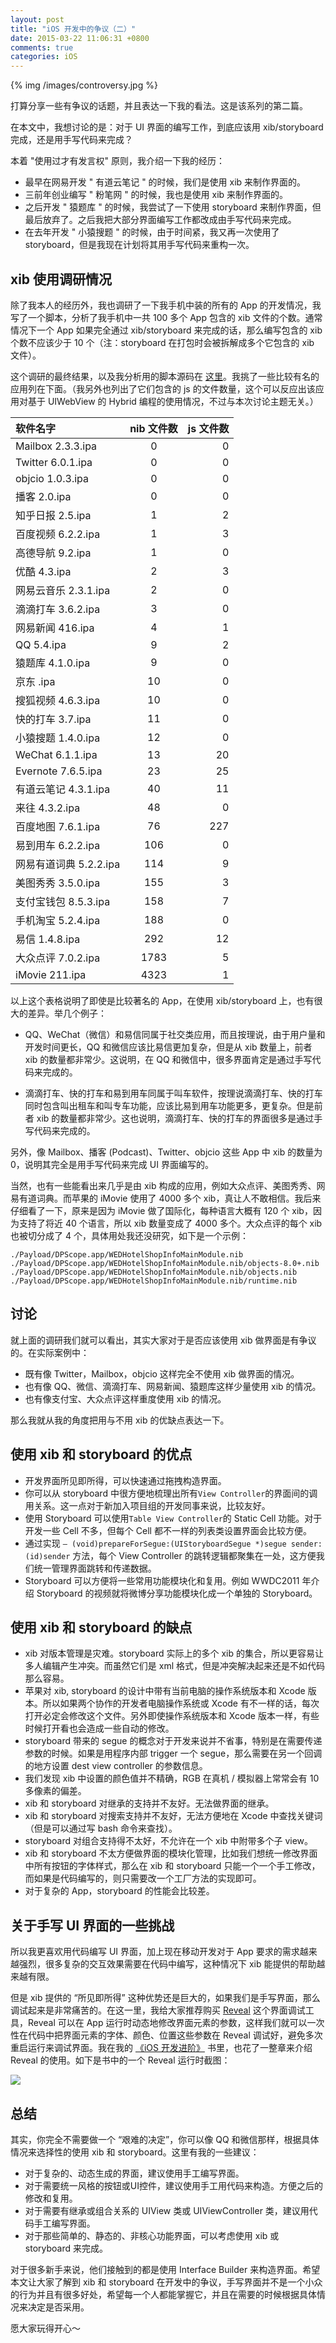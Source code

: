 ```yaml
---
layout: post
title: "iOS 开发中的争议（二）"
date: 2015-03-22 11:06:31 +0800
comments: true
categories: iOS
---
```


{% img /images/controversy.jpg %}

打算分享一些有争议的话题，并且表达一下我的看法。这是该系列的第二篇。

在本文中，我想讨论的是：对于 UI 界面的编写工作，到底应该用 xib/storyboard 完成，还是用手写代码来完成？

本着 "使用过才有发言权" 原则，我介绍一下我的经历：

 * 最早在网易开发 " 有道云笔记 " 的时候，我们是使用 xib 来制作界面的。
 * 三前年创业编写 " 粉笔网 " 的时候，我也是使用 xib 来制作界面的。
 * 之后开发 " 猿题库 " 的时候，我尝试了一下使用 storyboard 来制作界面，但最后放弃了。之后我把大部分界面编写工作都改成由手写代码来完成。
 * 在去年开发 " 小猿搜题 " 的时候，由于时间紧，我又再一次使用了 storyboard，但是我现在计划将其用手写代码来重构一次。

## xib 使用调研情况

除了我本人的经历外，我也调研了一下我手机中装的所有的 App 的开发情况，我写了一个脚本，分析了我手机中一共 100 多个 App 包含的 xib 文件的个数。通常情况下一个 App 如果完全通过 xib/storyboard 来完成的话，那么编写包含的 xib 个数不应该少于 10 个（注：storyboard 在打包时会被拆解成多个它包含的 xib 文件）。

这个调研的最终结果，以及我分析用的脚本源码在 [这里](https://gist.github.com/tangqiaoboy/b149d03cfd0cd0c2f7a1)。我挑了一些比较有名的应用列在下面。（我另外也列出了它们包含的 js 的文件数量，这个可以反应出该应用对基于 UIWebView 的 Hybrid 编程的使用情况，不过与本次讨论主题无关。）

软件名字 | nib 文件数 | js 文件数
:----- | :-----: | -----:
Mailbox 2.3.3.ipa | 0  | 0
Twitter 6.0.1.ipa | 0  | 0
objcio 1.0.3.ipa | 0  | 0
播客 2.0.ipa | 0  | 0
知乎日报 2.5.ipa | 1  | 2
百度视频 6.2.2.ipa | 1  | 3
高德导航 9.2.ipa | 1  | 0
优酷 4.3.ipa | 2  | 3
网易云音乐 2.3.1.ipa | 2  | 0
滴滴打车 3.6.2.ipa | 3  | 0
网易新闻 416.ipa | 4  | 1
QQ 5.4.ipa | 9  | 2
猿题库 4.1.0.ipa | 9  | 0
京东 .ipa | 10  | 0
搜狐视频 4.6.3.ipa | 10  | 0
快的打车 3.7.ipa | 11  | 0
小猿搜题 1.4.0.ipa | 12  | 0
WeChat 6.1.1.ipa | 13  | 20
Evernote 7.6.5.ipa | 23  | 25
有道云笔记 4.3.1.ipa | 40  | 11
来往 4.3.2.ipa | 48  | 0
百度地图 7.6.1.ipa | 76  | 227
易到用车 6.2.2.ipa | 106  | 0
网易有道词典 5.2.2.ipa | 114  | 9
美图秀秀 3.5.0.ipa | 155  | 3
支付宝钱包 8.5.3.ipa | 158  | 7
手机淘宝 5.2.4.ipa | 188  | 0
易信 1.4.8.ipa | 292  | 12
大众点评 7.0.2.ipa | 1783  | 5
iMovie 211.ipa | 4323  | 1

以上这个表格说明了即使是比较著名的 App，在使用 xib/storyboard 上，也有很大的差异。举几个例子：

 * QQ、WeChat（微信）和易信同属于社交类应用，而且按理说，由于用户量和开发时间更长，QQ 和微信应该比易信更加复杂，但是从 xib 数量上，前者 xib 的数量都非常少。这说明，在 QQ 和微信中，很多界面肯定是通过手写代码来完成的。

 * 滴滴打车、快的打车和易到用车同属于叫车软件，按理说滴滴打车、快的打车同时包含叫出租车和叫专车功能，应该比易到用车功能更多，更复杂。但是前者 xib 的数量都非常少。这也说明，滴滴打车、快的打车的界面很多是通过手写代码来完成的。

另外，像 Mailbox、播客 (Podcast)、Twitter、objcio 这些 App 中 xib 的数量为 0，说明其完全是用手写代码来完成 UI 界面编写的。

当然，也有一些能看出来几乎是由 xib 构成的应用，例如大众点评、美图秀秀、网易有道词典。而苹果的 iMovie 使用了 4000 多个 xib，真让人不敢相信。我后来仔细看了一下，原来是因为 iMovie 做了国际化，每种语言大概有 120 个 xib，因为支持了将近 40 个语言，所以 xib 数量变成了 4000 多个。大众点评的每个 xib 也被切分成了 4 个，具体用处我还没研究，如下是一个示例：

```
./Payload/DPScope.app/WEDHotelShopInfoMainModule.nib
./Payload/DPScope.app/WEDHotelShopInfoMainModule.nib/objects-8.0+.nib
./Payload/DPScope.app/WEDHotelShopInfoMainModule.nib/objects.nib
./Payload/DPScope.app/WEDHotelShopInfoMainModule.nib/runtime.nib
```

## 讨论

就上面的调研我们就可以看出，其实大家对于是否应该使用 xib 做界面是有争议的。在实际案例中：

 * 既有像 Twitter，Mailbox，objcio 这样完全不使用 xib 做界面的情况。
 * 也有像 QQ、微信、滴滴打车、网易新闻、猿题库这样少量使用 xib 的情况。
 * 也有像支付宝、大众点评这样重度使用 xib 的情况。

那么我就从我的角度把用与不用 xib 的优缺点表达一下。

## 使用 xib 和 storyboard 的优点

 * 开发界面所见即所得，可以快速通过拖拽构造界面。
 * 你可以从 storyboard 中很方便地梳理出所有`View Controller`的界面间的调用关系。这一点对于新加入项目组的开发同事来说，比较友好。
 * 使用 Storyboard 可以使用`Table View Controller`的 Static Cell 功能。对于开发一些 Cell 不多，但每个 Cell 都不一样的列表类设置界面会比较方便。
 * 通过实现 `– (void)prepareForSegue:(UIStoryboardSegue *)segue sender:(id)sender` 方法，每个 View Controller 的跳转逻辑都聚集在一处，这方便我们统一管理界面跳转和传递数据。
 * Storyboard 可以方便将一些常用功能模块化和复用。例如 WWDC2011 年介绍 Storyboard 的视频就将微博分享功能模块化成一个单独的 Storyboard。

## 使用 xib 和 storyboard 的缺点

 * xib 对版本管理是灾难。storyboard 实际上的多个 xib 的集合，所以更容易让多人编辑产生冲突。而虽然它们是 xml 格式，但是冲突解决起来还是不如代码那么容易。
 * 苹果对 xib, storyboard 的设计中带有当前电脑的操作系统版本和 Xcode 版本。所以如果两个协作的开发者电脑操作系统或 Xcode 有不一样的话，每次打开必定会修改这个文件。另外即使操作系统版本和 Xcode 版本一样，有些时候打开看也会造成一些自动的修改。
 * storyboard 带来的 segue 的概念对于开发来说并不省事，特别是在需要传递参数的时候。如果是用程序内部 trigger 一个 segue，那么需要在另一个回调的地方设置 dest view controller 的参数信息。
 * 我们发现 xib 中设置的颜色值并不精确，RGB 在真机 / 模拟器上常常会有 10 多像素的偏差。
 * xib 和 storyboard 对继承的支持并不友好。无法做界面的继承。
 * xib 和 storyboard 对搜索支持并不友好，无法方便地在 Xcode 中查找关键词（但是可以通过写 bash 命令来查找）。
 * storyboard 对组合支持得不太好，不允许在一个 xib 中附带多个子 view。
 * xib 和 storyboard 不太方便做界面的模块化管理，比如我们想统一修改界面中所有按钮的字体样式，那么在 xib 和 storyboard 只能一个一个手工修改，而如果是代码编写的，则只需要改一个工厂方法的实现即可。
 * 对于复杂的 App，storyboard 的性能会比较差。

## 关于手写 UI 界面的一些挑战

所以我更喜欢用代码编写 UI 界面，加上现在移动开发对于 App 要求的需求越来越强烈，很多复杂的交互效果需要在代码中编写，这种情况下 xib 能提供的帮助越来越有限。

但是 xib 提供的 “所见即所得” 这种优势还是巨大的，如果我们是手写界面，那么调试起来是非常痛苦的。在这一里，我给大家推荐购买 [Reveal](http://revealapp.com/) 这个界面调试工具，Reveal 可以在 App 运行时动态地修改界面元素的参数，这样我们就可以一次性在代码中把界面元素的字体、颜色、位置这些参数在 Reveal 调试好，避免多次重启运行来调试界面。我在我的 [《iOS 开发进阶》](http://item.jd.com/11598468.html) 书里，也花了一整章来介绍 Reveal 的使用。如下是书中的一个 Reveal 运行时截图：

 ![](http://tangqiao.b0.upaiyun.com/reveal/reveal-ui.jpg)

## 总结

其实，你完全不需要做一个 “艰难的决定”，你可以像 QQ 和微信那样，根据具体情况来选择性的使用 xib 和 storyboard。这里有我的一些建议：

 * 对于复杂的、动态生成的界面，建议使用手工编写界面。
 * 对于需要统一风格的按钮或UI控件，建议使用手工用代码来构造。方便之后的修改和复用。
 * 对于需要有继承或组合关系的 UIView 类或 UIViewController 类，建议用代码手工编写界面。
 * 对于那些简单的、静态的、非核心功能界面，可以考虑使用 xib 或 storyboard 来完成。

对于很多新手来说，他们接触到的都是使用 Interface Builder 来构造界面。希望本文让大家了解到 xib 和 storyboard 在开发中的争议，手写界面并不是一个小众的行为并且有很多好处，希望每一个人都能掌握它，并且在需要的时候根据具体情况来决定是否采用。

愿大家玩得开心～

